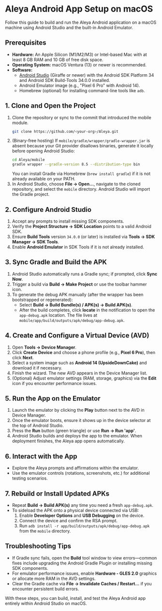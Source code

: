 # Aleya Android App Setup on macOS

Follow this guide to build and run the Aleya Android application on a macOS machine using Android Studio and the built-in Android Emulator.

## Prerequisites
- **Hardware:** An Apple Silicon (M1/M2/M3) or Intel-based Mac with at least 8 GB RAM and 10 GB of free disk space.
- **Operating System:** macOS Ventura (13) or newer is recommended.
- **Software:**
  - [Android Studio](https://developer.android.com/studio) (Giraffe or newer) with the Android SDK Platform 34 and Android SDK Build-Tools 34.0.0 installed.
  - Android Emulator image (e.g., "Pixel 6 Pro" with Android 14).
  - Homebrew (optional) for installing command-line tools like `adb`.

## 1. Clone and Open the Project
1. Clone the repository or sync to the commit that introduced the mobile module.
   ```bash
   git clone https://github.com/<your-org>/Aleya.git
   ```
2. (Binary-free hosting) If `mobile/gradle/wrapper/gradle-wrapper.jar` is absent because your Git provider disallows binaries, generate it locally before opening Android Studio:
   ```bash
   cd Aleya/mobile
   gradle wrapper --gradle-version 8.5 --distribution-type bin
   ```
   You can install Gradle via Homebrew (`brew install gradle`) if it is not already available on your PATH.
3. In Android Studio, choose **File → Open...**, navigate to the cloned repository, and select the `mobile` directory. Android Studio will import the Gradle project.

## 2. Configure Android Studio
1. Accept any prompts to install missing SDK components.
2. Verify the **Project Structure → SDK Location** points to a valid Android SDK.
3. Ensure **Build Tools** version `34.0.0` (or later) is installed via **Tools → SDK Manager → SDK Tools**.
4. Enable **Android Emulator** in SDK Tools if it is not already installed.

## 3. Sync Gradle and Build the APK
1. Android Studio automatically runs a Gradle sync; if prompted, click **Sync Now**.
2. Trigger a build via **Build → Make Project** or use the toolbar hammer icon.
3. To generate the debug APK manually (after the wrapper has been bootstrapped or regenerated):
   - Select **Build → Build Bundle(s) / APK(s) → Build APK(s)**.
   - After the build completes, click **locate** in the notification to open the `app-debug.apk` location. The file lives at `mobile/app/build/outputs/apk/debug/app-debug.apk`.

## 4. Create and Configure a Virtual Device (AVD)
1. Open **Tools → Device Manager**.
2. Click **Create Device** and choose a phone profile (e.g., **Pixel 6 Pro**), then click **Next**.
3. Select a system image such as **Android 14 (UpsideDownCake)** and download it if necessary.
4. Finish the wizard. The new AVD appears in the Device Manager list.
5. (Optional) Adjust emulator settings (RAM, storage, graphics) via the **Edit** icon if you encounter performance issues.

## 5. Run the App on the Emulator
1. Launch the emulator by clicking the **Play** button next to the AVD in Device Manager.
2. Once the emulator boots, ensure it shows up in the device selector at the top of Android Studio.
3. Press the **Run** button (green triangle) or use **Run → Run 'app'**.
4. Android Studio builds and deploys the app to the emulator. When deployment finishes, the Aleya app opens automatically.

## 6. Interact with the App
- Explore the Aleya prompts and affirmations within the emulator.
- Use the emulator controls (rotations, screenshots, etc.) for additional testing scenarios.

## 7. Rebuild or Install Updated APKs
- Repeat **Build → Build APK(s)** any time you need a fresh `app-debug.apk`.
- To sideload the APK onto a physical device connected via USB:
  1. Enable **Developer Options** and **USB Debugging** on the device.
  2. Connect the device and confirm the RSA prompt.
  3. Run `adb install -r app/build/outputs/apk/debug/app-debug.apk` from the `mobile` directory.

## Troubleshooting Tips
- If Gradle sync fails, open the **Build** tool window to view errors—common fixes include upgrading the Android Gradle Plugin or installing missing SDK components.
- For emulator performance issues, enable **Hardware - GLES 2.0** graphics or allocate more RAM in the AVD settings.
- Clear the Gradle cache via **File → Invalidate Caches / Restart...** if you encounter persistent build errors.

With these steps, you can build, install, and test the Aleya Android app entirely within Android Studio on macOS.
